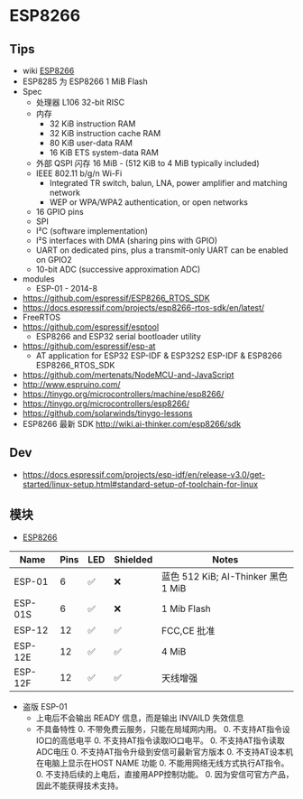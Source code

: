 # ESP8266

## Tips

- wiki [ESP8266](https://en.wikipedia.org/wiki/ESP8266)
- ESP8285 为 ESP8266 1 MiB Flash
- Spec
  - 处理器 L106 32-bit RISC
  - 内存
    - 32 KiB instruction RAM
    - 32 KiB instruction cache RAM
    - 80 KiB user-data RAM
    - 16 KiB ETS system-data RAM
  - 外部 QSPI 闪存 16 MiB - (512 KiB to 4 MiB typically included)
  - IEEE 802.11 b/g/n Wi-Fi
    - Integrated TR switch, balun, LNA, power amplifier and matching network
    - WEP or WPA/WPA2 authentication, or open networks
  - 16 GPIO pins
  - SPI
  - I²C (software implementation)
  - I²S interfaces with DMA (sharing pins with GPIO)
  - UART on dedicated pins, plus a transmit-only UART can be enabled on GPIO2
  - 10-bit ADC (successive approximation ADC)
- modules
  - ESP-01 - 2014-8
- https://github.com/espressif/ESP8266_RTOS_SDK
- https://docs.espressif.com/projects/esp8266-rtos-sdk/en/latest/
- FreeRTOS
- https://github.com/espressif/esptool
  - ESP8266 and ESP32 serial bootloader utility
- https://github.com/espressif/esp-at
  - AT application for ESP32 ESP-IDF & ESP32S2 ESP-IDF & ESP8266 ESP8266_RTOS_SDK
- https://github.com/mertenats/NodeMCU-and-JavaScript
- http://www.espruino.com/
- https://tinygo.org/microcontrollers/machine/esp8266/
- https://tinygo.org/microcontrollers/esp8266/
- https://github.com/solarwinds/tinygo-lessons
- ESP8266 最新 SDK http://wiki.ai-thinker.com/esp8266/sdk

## Dev

- https://docs.espressif.com/projects/esp-idf/en/release-v3.0/get-started/linux-setup.html#standard-setup-of-toolchain-for-linux

## 模块

- [ESP8266](https://en.wikipedia.org/wiki/ESP8266)

| Name    | Pins | LED | Shielded | Notes                               |
| ------- | ---- | --- | -------- | ----------------------------------- |
| ESP-01  | 6    | ✅  | ❌       | 蓝色 512 KiB; AI-Thinker 黑色 1 MiB |
| ESP-01S | 6    | ✅  | ❌       | 1 Mib Flash                         |
| ESP-12  | 12   | ✅  | ✅       | FCC,CE 批准                         |
| ESP-12E | 12   | ✅  | ✅       | 4 MiB                               |
| ESP-12F | 12   | ✅  | ✅       | 天线增强                            |

* 盗版 ESP-01
  * 上电后不会输出 READY 信息，而是输出 INVAILD 失效信息
  * 不具备特性
    0. 不带免费云服务，只能在局域网内用。
    0. 不支持AT指令设IO口的高低电平
    0. 不支持AT指令读取IO口电平。
    0. 不支持AT指令读取ADC电压
    0. 不支持AT指令升级到安信可最新官方版本
    0. 不支持AT设本机在电脑上显示在HOST NAME 功能
    0. 不能用网络无线方式执行AT指令。
    0. 不支持后续的上电后，直接用APP控制功能。
    0. 因为安信可官方产品，因此不能获得技术支持。

